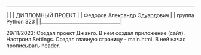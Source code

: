  _________________________________
|                                 |
|       ДИПЛОМНЫЙ ПРОЕКТ          |
|   Федоров Александр Эдуардович  |
|       группа Python 323         |
|_________________________________|

29/11/2023: Создал проект Джанго. В нем создал приложение (сайт). Настроил Settings. Создал главную страницу - main.html. В ней начал прописывать header.
